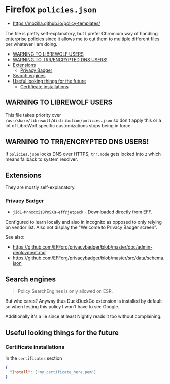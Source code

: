 # Firefox `policies.json`

- https://mozilla.github.io/policy-templates/

The file is pretty self-explanatory, but I prefer Chromium way of handling
enterprise policies since it allows me to cut them to multiple different files
per whatever I am doing.

<!-- editorconfig-checker-disable -->
<!-- prettier-ignore-start -->

<!-- START doctoc generated TOC please keep comment here to allow auto update -->
<!-- DON'T EDIT THIS SECTION, INSTEAD RE-RUN doctoc TO UPDATE -->

- [WARNING TO LIBREWOLF USERS](#warning-to-librewolf-users)
- [WARNING TO TRR/ENCRYPTED DNS USERS!](#warning-to-trrencrypted-dns-users)
- [Extensions](#extensions)
  - [Privacy Badger](#privacy-badger)
- [Search engines](#search-engines)
- [Useful looking things for the future](#useful-looking-things-for-the-future)
  - [Certificate installations](#certificate-installations)

<!-- END doctoc generated TOC please keep comment here to allow auto update -->

<!-- prettier-ignore-end -->
<!-- editorconfig-checker-enable -->

## WARNING TO LIBREWOLF USERS

This file takes priority over
`/usr/share/librewolf/distribution/policies.json` so don't apply this or
a lot of LibreWolf specific customizations stops being in force.

## WARNING TO TRR/ENCRYPTED DNS USERS!

If `policies.json` locks DNS over HTTPS, `trr.mode` gets locked into `2` which
means fallback to system resolver.

## Extensions

They are mostly self-explanatory.

### Privacy Badger

- `jid1-MnnxcxisBPnSXQ-eff@jetpack` - Downloaded directly from EFF.

Configured to learn locally and also in incognito as opposed to only relying
on vendor list. Also not display the "Welcome to Privacy Badger screen".

See also:

- https://github.com/EFForg/privacybadger/blob/master/doc/admin-deployment.md
- https://github.com/EFForg/privacybadger/blob/master/src/data/schema.json

## Search engines

> Policy SearchEngines is only allowed on ESR.

But who cares? Anyway thus DuckDuckGo extension is installed by default so
when testing this policy I won't have to see Google.

Additionally it's a lie since at least Nightly reads it too without
complaining.

## Useful looking things for the future

### Certificate installations

In the `certificates` section

```json
{
  "Install": ["my_certificate_here.pem"]
}
```
